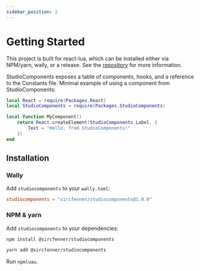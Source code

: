 ```yaml
---
sidebar_position: 2
---
```


# Getting Started

This project is built for react-lua, which can be installed either via NPM/yarn, wally, or a release. See the [repository](https://github.com/jsdotlua/react-lua) for more information.

StudioComponents exposes a table of components, hooks, and a reference to the Constants file. Minimal example of using a component from StudioComponents:

```lua
local React = require(Packages.React)
local StudioComponents = require(Packages.StudioComponents)

local function MyComponent()
	return React.createElement(StudioComponents.Label, {
		Text = "Hello, from StudioComponents!"
	})
end
```

## Installation

### Wally

Add `studiocomponents` to your `wally.toml`:

```toml
studiocomponents = "sircfenner/studiocomponents@1.0.0"
```

### NPM & yarn

Add `studiocomponents` to your dependencies:

```bash
npm install @sircfenner/studiocomponents
```

```bash
yarn add @sircfenner/studiocomponents
```

Run `npmluau`.
